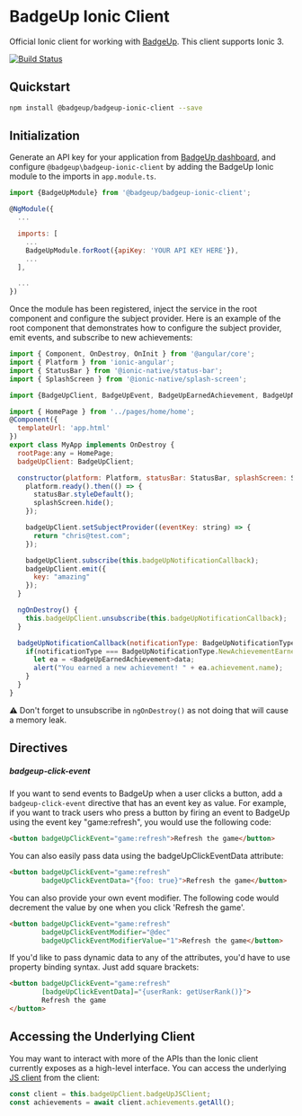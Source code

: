 # BadgeUp Ionic Client
Official Ionic client for working with [BadgeUp](https://www.badgeup.io/). This client supports Ionic 3.

[![Build Status](https://travis-ci.org/BadgeUp/badgeup-ionic-client.svg?branch=master)](https://travis-ci.org/BadgeUp/badgeup-ionic-client)

## Quickstart

```sh
npm install @badgeup/badgeup-ionic-client --save
```

## Initialization
Generate an API key for your application from [BadgeUp dashboard](https://dashboard.badgeup.io/), and configure `@badgeup\badgeup-ionic-client` by adding the BadgeUp Ionic module to the imports in `app.module.ts`.

```js
import {BadgeUpModule} from '@badgeup/badgeup-ionic-client';

@NgModule({
  ...

  imports: [
    ...
    BadgeUpModule.forRoot({apiKey: 'YOUR API KEY HERE'}),
    ...
  ],

  ...
})

```

Once the module has been registered, inject the service in the root component and configure the subject provider.
Here is an example of the root component that demonstrates how to configure the subject provider, emit events, and subscribe to new achievements:

```js
import { Component, OnDestroy, OnInit } from '@angular/core';
import { Platform } from 'ionic-angular';
import { StatusBar } from '@ionic-native/status-bar';
import { SplashScreen } from '@ionic-native/splash-screen';

import {BadgeUpClient, BadgeUpEvent, BadgeUpEarnedAchievement, BadgeUpNotificationType} from '@badgeup/badgeup-ionic-client';

import { HomePage } from '../pages/home/home';
@Component({
  templateUrl: 'app.html'
})
export class MyApp implements OnDestroy {
  rootPage:any = HomePage;
  badgeUpClient: BadgeUpClient;

  constructor(platform: Platform, statusBar: StatusBar, splashScreen: SplashScreen, badgeUpClient: BadgeUpClient) {
    platform.ready().then(() => {
      statusBar.styleDefault();
      splashScreen.hide();
    });

    badgeUpClient.setSubjectProvider((eventKey: string) => {
      return "chris@test.com";
    });

    badgeUpClient.subscribe(this.badgeUpNotificationCallback);
    badgeUpClient.emit({
      key: "amazing"
    });
  }

  ngOnDestroy() {
    this.badgeUpClient.unsubscribe(this.badgeUpNotificationCallback);
  }

  badgeUpNotificationCallback(notificationType: BadgeUpNotificationType, data: any) {
    if(notificationType === BadgeUpNotificationType.NewAchievementEarned) {
      let ea = <BadgeUpEarnedAchievement>data;
      alert("You earned a new achievement! " + ea.achievement.name);
    }
  }
}
```

:warning: Don't forget to unsubscribe in `ngOnDestroy()` as not doing that will cause a memory leak.

## Directives

##### badgeup-click-event
If you want to send events to BadgeUp when a user clicks a button, add a `badgeup-click-event` directive that has an event key as value.
For example, if you want to track users who press a button by firing an event to BadgeUp using the event key "game:refresh", you would use the following code:

```html
<button badgeUpClickEvent="game:refresh">Refresh the game</button>
```

You can also easily pass data using the badgeUpClickEventData attribute:

```html
<button badgeUpClickEvent="game:refresh"
        badgeUpClickEventData="{foo: true}">Refresh the game</button>
```

You can also provide your own event modifier. The following code would decrement the value by one when you click 'Refresh the game'.
```html
<button badgeUpClickEvent="game:refresh"
        badgeUpClickEventModifier="@dec"
        badgeUpClickEventModifierValue="1">Refresh the game</button>
```

If you'd like to pass dynamic data to any of the attributes, you'd have to use property binding syntax. Just add square brackets:
```html
<button badgeUpClickEvent="game:refresh"
        [badgeUpClickEventData]="{userRank: getUserRank()}">
        Refresh the game
</button>
```

## Accessing the Underlying Client

You may want to interact with more of the APIs than the Ionic client currently exposes as a high-level interface.
You can access the underlying [JS client](https://github.com/BadgeUp/badgeup-node-client) from the client:

```ts
const client = this.badgeUpClient.badgeUpJSClient;
const achievements = await client.achievements.getAll();
```

